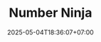 ---
weight: 20
title: "Number Ninja"
description: "Media pembelajaran interaktif untuk memahami konsep perkalian dengan cara yang menyenangkan"
icon: "sports_kabaddi"
date: "2025-05-04T18:36:07+07:00"
lastmod: "2025-05-04T18:36:07+07:00"
draft: false
toc: true
---